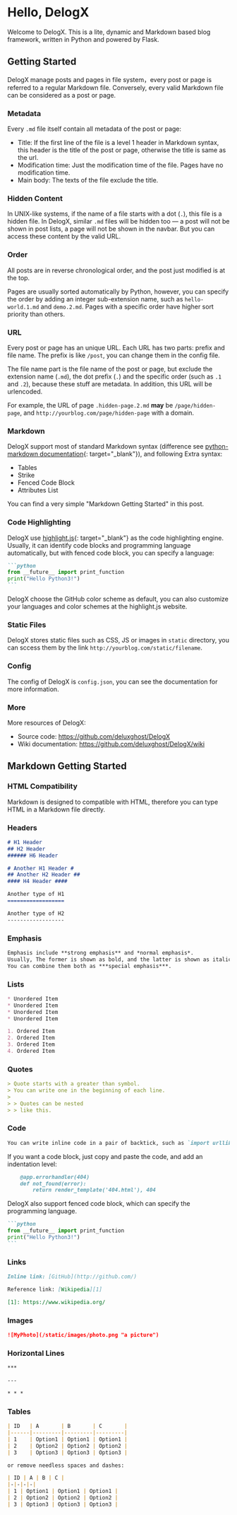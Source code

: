 # Hello, DelogX

Welcome to DelogX. This is a lite, dynamic and Markdown based blog framework, written in Python and powered by Flask.

## Getting Started

DelogX manage posts and pages in file system，every post or page is referred to a regular Markdown file. Conversely, every valid Markdown file can be considered as a post or page.

### Metadata

Every `.md` file itself contain all metadata of the post or page:

* Title: If the first line of the file is a level 1 header in Markdown syntax, this header is the title of the post or page, otherwise the title is same as the url.
* Modification time: Just the modification time of the file. Pages have no modification time.
* Main body: The texts of the file exclude the title.

### Hidden Content

In UNIX-like systems, if the name of a file starts with a dot (`.`), this file is a hidden file. In DelogX, similar `.md` files will be hidden too — a post will not be shown in post lists, a page will not be shown in the navbar. But you can access these content by the valid URL.

### Order

All posts are in reverse chronological order, and the post just modified is at the top.

Pages are usually sorted automatically by Python, however, you can specify the order by adding an integer sub-extension name, such as `hello-world.1.md` and `demo.2.md`. Pages with a specific order have higher sort priority than others.

### URL

Every post or page has an unique URL. Each URL has two parts: prefix and file name. The prefix is like `/post`, you can change them in the config file.

The file name part is the file name of the post or page, but exclude the extension name (`.md`), the dot prefix (`.`) and the specific order (such as `.1` and `.2`), because these stuff are metadata. In addition, this URL will be urlencoded.

For example, the URL of page `.hidden-page.2.md` **may** be `/page/hidden-page`, and `http://yourblog.com/page/hidden-page` with a domain.

### Markdown

DelogX support most of standard Markdown syntax (difference see [python-markdown documentation]{: target="_blank"}), and following Extra syntax:

* Tables
* Strike
* Fenced Code Block
* Attributes List

You can find a very simple "Markdown Getting Started" in this post.

[python-markdown documentation]: http://pythonhosted.org/Markdown/#differences

### Code Highlighting

DelogX use [highlight.js]{: target="_blank"} as the code highlighting engine. Usually, it can identify code blocks and programming language automatically, but with fenced code block, you can specify a language:

````markdown
```python
from __future__ import print_function
print("Hello Python3!")
```
````

DelogX choose the GitHub color scheme as default, you can also customize your languages and color schemes at the highlight.js website.

[highlight.js]: https://highlightjs.org/

### Static Files

DelogX stores static files such as CSS, JS or images in `static` directory, you can sccess them by the link `http://yourblog.com/static/filename`.

### Config

The config of DelogX is `config.json`, you can see the documentation for more information.

### More

More resources of DelogX:

* Source code: <https://github.com/deluxghost/DelogX>
* Wiki documentation: <https://github.com/deluxghost/DelogX/wiki>

## Markdown Getting Started

### HTML Compatibility

Markdown is designed to compatible with HTML, therefore you can type HTML in a Markdown file directly.

### Headers

```markdown
# H1 Header
## H2 Header
###### H6 Header

# Another H1 Header #
## Another H2 Header ##
#### H4 Header ####

Another type of H1
==================

Another type of H2
------------------
```

### Emphasis

```markdown
Emphasis include **strong emphasis** and *normal emphasis*.
Usually, The former is shown as bold, and the latter is shown as italic.
You can combine them both as ***special emphasis***.
```

### Lists

```markdown
* Unordered Item
* Unordered Item
* Unordered Item
* Unordered Item
```

```markdown
1. Ordered Item
2. Ordered Item
3. Ordered Item
4. Ordered Item
```

### Quotes

```markdown
> Quote starts with a greater than symbol.
> You can write one in the beginning of each line.
>
> > Quotes can be nested
> > like this.
```

### Code

```markdown
You can write inline code in a pair of backtick, such as `import urllib`.
```

If you want a code block, just copy and paste the code, and add an indentation level:

```markdown
    @app.errorhandler(404)
    def not_found(error):
        return render_template('404.html'), 404
```

DelogX also support fenced code block, which can specify the programming language.

````markdown
```python
from __future__ import print_function
print("Hello Python3!")
```
````

### Links

```markdown
Inline link: [GitHub](http://github.com/)

Reference link: [Wikipedia][1]

[1]: https://www.wikipedia.org/
```

### Images

```markdown
![MyPhoto](/static/images/photo.png "a picture")
```

### Horizontal Lines

```markdown
***

---

* * *
```

### Tables

```markdown
| ID   | A       | B       | C       |
|------|---------|---------|---------|
| 1    | Option1 | Option1 | Option1 |
| 2    | Option2 | Option2 | Option2 |
| 3    | Option3 | Option3 | Option3 |

or remove needless spaces and dashes:

| ID | A | B | C |
|-|-|-|-|
| 1 | Option1 | Option1 | Option1 |
| 2 | Option2 | Option2 | Option2 |
| 3 | Option3 | Option3 | Option3 |
```

